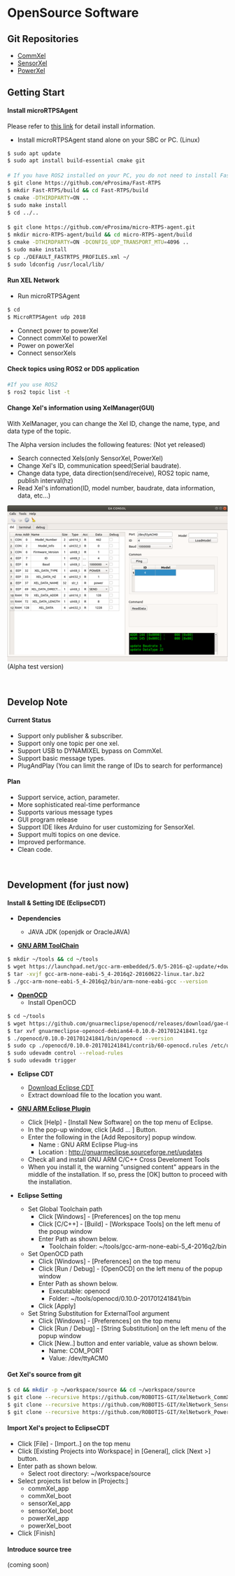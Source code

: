 # OpenSource Software

## Git Repositories
- [CommXel](https://github.com/ROBOTIS-GIT/XelNetwork_CommXel)
- [SensorXel](https://github.com/ROBOTIS-GIT/XelNetwork_SensorXel)
- [PowerXel](https://github.com/ROBOTIS-GIT/XelNetwork_PowerXel)

## Getting Start
#### Install microRTPSAgent
Please refer to [this link](https://micro-rtps.readthedocs.io/en/latest/installation.html#installing-the-agent-stand-alone) for detail install information.

- Install microRTPSAgent stand alone on your SBC or PC. (Linux)
```bash
$ sudo apt update
$ sudo apt install build-essential cmake git

# If you have ROS2 installed on your PC, you do not need to install FastRTPS.
$ git clone https://github.com/eProsima/Fast-RTPS
$ mkdir Fast-RTPS/build && cd Fast-RTPS/build
$ cmake -DTHIRDPARTY=ON ..
$ sudo make install
$ cd ../..

$ git clone https://github.com/eProsima/micro-RTPS-agent.git
$ mkdir micro-RTPS-agent/build && cd micro-RTPS-agent/build
$ cmake -DTHIRDPARTY=ON -DCONFIG_UDP_TRANSPORT_MTU=4096 ..
$ sudo make install
$ cp ./DEFAULT_FASTRTPS_PROFILES.xml ~/
$ sudo ldconfig /usr/local/lib/
```

#### Run XEL Network
- Run microRTPSAgent
```bash
$ cd
$ MicroRTPSAgent udp 2018
```
- Connect power to powerXel
- Connect commXel to powerXel
- Power on powerXel
- Connect sensorXels

#### Check topics using ROS2 or DDS application
```bash
#If you use ROS2
$ ros2 topic list -t
```

#### Change Xel's information using XelManager(GUI)
With XelManager, you can change the Xel ID, change the name, type, and data type of the topic.

The Alpha version includes the following features: (Not yet released)

- Search connected Xels(only SensorXel, PowerXel)
- Change Xel's ID, communication speed(Serial baudrate).
- Change data type, data direction(send/receive), ROS2 topic name, publish interval(hz)
- Read Xel's infomation(ID, model number, baudrate, data information, data, etc...)

![](_static/xel_manager.png)
(Alpha test version)

<br>

## Develop Note
#### Current Status

- Support only publisher & subscriber.
- Support only one topic per one xel.
- Support USB to DYNAMIXEL bypass on CommXel.
- Support basic message types.
- PlugAndPlay (You can limit the range of IDs to search for performance)

#### Plan
- Support service, action, parameter.
- More sophisticated real-time performance
- Supports various message types
- GUI program release
- Support IDE likes Arduino for user customizing for SensorXel.
- Support multi topics on one device.
- Improved performance.
- Clean code.

<br>

## Development (for just now)
#### Install & Setting IDE (EclipseCDT)
- **Dependencies**
	- JAVA JDK (openjdk or OracleJAVA)
	
- [**GNU ARM ToolChain**](http://gnuarmeclipse.github.io/toolchain/install/#gnulinux)
```bash
$ mkdir ~/tools && cd ~/tools
$ wget https://launchpad.net/gcc-arm-embedded/5.0/5-2016-q2-update/+download/gcc-arm-none-eabi-5_4-2016q2-20160622-linux.tar.bz2
$ tar -xvjf gcc-arm-none-eabi-5_4-2016q2-20160622-linux.tar.bz2
$ ./gcc-arm-none-eabi-5_4-2016q2/bin/arm-none-eabi-gcc --version
```

- [**OpenOCD**](http://gnuarmeclipse.github.io/openocd/install/)
	- Install OpenOCD
```bash
$ cd ~/tools
$ wget https://github.com/gnuarmeclipse/openocd/releases/download/gae-0.10.0-20170124/gnuarmeclipse-openocd-debian64-0.10.0-201701241841.tgz
$ tar xvf gnuarmeclipse-openocd-debian64-0.10.0-201701241841.tgz
$ ./openocd/0.10.0-201701241841/bin/openocd --version
$ sudo cp ./openocd/0.10.0-201701241841/contrib/60-openocd.rules /etc/udev/rules.d
$ sudo udevadm control --reload-rules
$ sudo udevadm trigger
```

- **Eclipse CDT**
	- [Download Eclipse CDT](http://www.eclipse.org/downloads/packages/release/photon/r/eclipse-ide-cc-developers)
	- Extract download file to the location you want.

- [**GNU ARM Eclipse Plugin**]((gnuarmeclipse.github.io/plugins/install/) )
	- Click [Help] - [Install New Software] on the top menu of Eclipse.
	- In the pop-up window, click [Add ... ] Button.
	- Enter the following in the [Add Repository] popup window.
		- Name : GNU ARM Eclipse Plug-ins
		- Location : http://gnuarmeclipse.sourceforge.net/updates
	- Check all and install GNU ARM C/C++ Cross Develoment Tools
	- When you install it, the warning "unsigned content" appears in the middle of the installation. If so, press the [OK] button to proceed with the installation.


- **Eclipse Setting**
	- Set Global Toolchain path
		- Click [Windows] - [Preferences] on the top menu
		- Click [C/C++] - [Build] - [Workspace Tools] on the left menu of the popup window
		- Enter Path as shown below.
			- Toolchain folder: ~/tools/gcc-arm-none-eabi-5_4-2016q2/bin		
	- Set OpenOCD path
		- Click [Windows] - [Preferences] on the top menu
		- Click [Run / Debug] - [OpenOCD] on the left menu of the popup window
		- Enter Path as shown below.
			- Executable: openocd
			- Folder: ~/tools/openocd/0.10.0-201701241841/bin
		- Click [Apply]
	- Set String Substitution for ExternalTool argument
		- Click [Windows] - [Preferences] on the top menu
		- Click [Run / Debug] - [String Substitution] on the left menu of the popup window
		- Click [New..] button and enter variable, value as shown below.
			- Name: COM_PORT
			- Value: /dev/ttyACM0
		
#### Get Xel's source from git
```bash
$ cd && mkdir -p ~/workspace/source && cd ~/workspace/source
$ git clone --recursive https://github.com/ROBOTIS-GIT/XelNetwork_CommXel.git -b develop
$ git clone --recursive https://github.com/ROBOTIS-GIT/XelNetwork_SensorXel.git -b develop
$ git clone --recursive https://github.com/ROBOTIS-GIT/XelNetwork_PowerXel.git -b develop
```

#### Import Xel's project to EclipseCDT
- Click [File] - [Import..] on the top menu
- Click [Existing Projects into Workspace] in [General], click [Next >] button.
- Enter path as shown below.
	- Select root directory: ~/workspace/source
- Select projects list below in [Projects:]
	- commXel_app
	- commXel_boot
	- sensorXel_app
	- sensorXel_boot
	- powerXel_app
	- powerXel_boot
- Click [Finish]

#### Introduce source tree
(coming soon)

	
	

